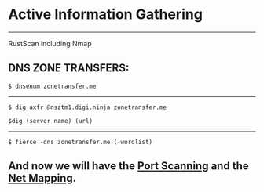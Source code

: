 # Active Information Gathering

--------------------------------------------------------------------

RustScan including Nmap

## DNS ZONE TRANSFERS:
```
$ dnsenum zonetransfer.me
```

--------------------------------------------------------------------

```
$ dig axfr @nsztm1.digi.ninja zonetransfer.me

$dig (server name) (url)
```

--------------------------------------------------------------------

```
$ fierce -dns zonetransfer.me (-wordlist)
```

## And now we will have the [Port Scanning](/General/Scanning%20&%20Footprinting/portScan.md) and the [Net Mapping](/General/Scanning%20&%20Footprinting/netMap.md).